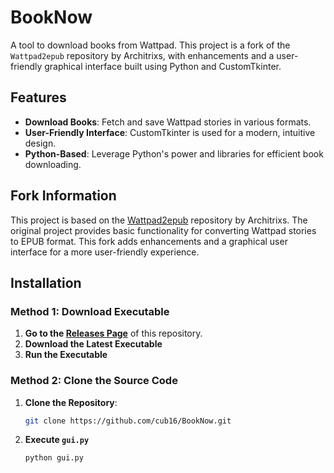 # BookNow

A tool to download books from Wattpad. This project is a fork of the `Wattpad2epub` repository by Architrixs, with enhancements and a user-friendly graphical interface built using Python and CustomTkinter.

## Features

- **Download Books**: Fetch and save Wattpad stories in various formats.
- **User-Friendly Interface**: CustomTkinter is used for a modern, intuitive design.
- **Python-Based**: Leverage Python's power and libraries for efficient book downloading.

## Fork Information

This project is based on the [Wattpad2epub](https://github.com/Architrixs/Wattpad2epub) repository by Architrixs. The original project provides basic functionality for converting Wattpad stories to EPUB format. This fork adds enhancements and a graphical user interface for a more user-friendly experience.

## Installation

### Method 1: Download Executable

1. **Go to the [Releases Page](https://github.com/cub16/BookNow/releases)** of this repository.
2. **Download the Latest Executable**
3. **Run the Executable**

### Method 2: Clone the Source Code

1. **Clone the Repository**:
   ```bash
   git clone https://github.com/cub16/BookNow.git
   ```
2. **Execute `gui.py`**
   ```bash
   python gui.py
   ```